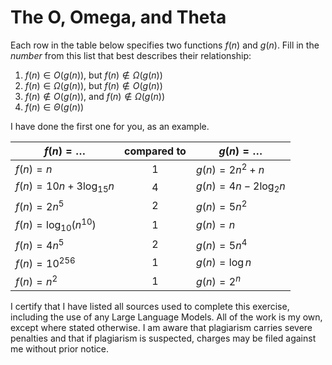# The O, Omega, and Theta

Each row in the table below specifies two functions $f(n)$ and $g(n)$.
Fill in the *number* from this list that best describes their relationship:

1. $f(n)\in O(g(n))$, but $f(n)\not \in \Omega(g(n))$
1. $f(n)\in \Omega(g(n))$, but $f(n)\not \in O(g(n))$
1. $f(n)\not\in O(g(n))$, and $f(n)\not \in \Omega(g(n))$
1. $f(n)\in \Theta (g(n))$

I have done the first one for you, as an example.

| $f(n)=\ldots$                        | compared to   | $g(n)=\ldots$            |
| ----------------------------         | :-----------: | ------------------------ |
| $f(n)=n$                             | 1             | $g(n)=2n^2 + n$          |
| $f(n)= 10n + 3\log_{15} n$           | 4             | $g(n)= 4n - 2\log_2 n$   |
| $f(n) = 2n^5$                        | 2             | $g(n) = 5n^2$            |
| $f(n)=\log_{10} \left(n^{10}\right)$ | 1             | $g(n)=n$                 |
| $f(n)= 4n^5$                         | 2             | $g(n)= 5n^4$             |
| $f(n) = 10^{256}$                    | 1             | $g(n) = \log n$          |
| $f(n)= n^2$                          | 1             | $g(n)= 2^n$              |

I certify that I have listed all sources used to complete this exercise, including the use of any Large Language Models. All of the work is my own, except where stated otherwise. I am aware that plagiarism carries severe penalties and that if plagiarism is suspected, charges may be filed against me without prior notice.


